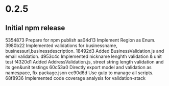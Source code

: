 # 0.2.5
## Initial npm release

5354873 Prepare for npm publish
aa04d13 Implement Region as Enum.
3980b22 Implemented validations for businessname, businessurl,businessdescription.
18492d3 Added BusinessValidation.js and email validation.
d953c4c Implemented nickname lenghth validation & unit test
f4320d1 Added AddressValidation.js, street string length validation and its gen&unit testings
60c53a0 Directly export model and validation as namespace, fix package.json
ec90d6d Use gulp to manage all scripts.
68f8936 Implemented code coverage analysis for validation-stack

